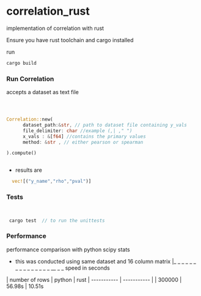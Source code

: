 # correlation_rust
implementation of correlation with rust


Ensure you have rust toolchain  and cargo installed

run 


``` rust
cargo build


```

### Run Correlation

accepts a dataset as text file

``` rust 



Correlation::new(
      dataset_path:&str, // path to dataset file containing y_vals
      file_delimiter: char //example (,| ," ")
      x_vals : &[f64] //contains the primary values
      method: &str , // either pearson or spearman

).compute()



```
- results are 

 ``` rust
   vec![("y_name","rho","pval")]

```


### Tests


``` rust


 cargo test  // to run the unittests


```


### Performance

performance comparison with python scipy stats
 

- this was conducted using same dataset and 16 column matrix
|_ _ _ _ _ _ _ _ _ _ _ _ _ _ _ __ _ _                     speed in seconds
                     

| number of rows     | python | rust
| ----------- | ----------- |
| 300000      |  56.98s          | 10.51s